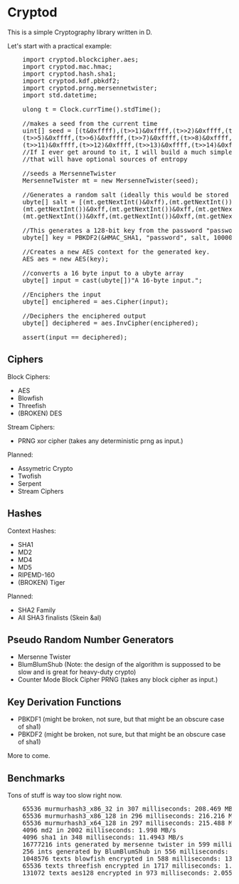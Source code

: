 Cryptod
=======

This is a simple Cryptography library written in D.

Let's start with a practical example:

<pre>
	import cryptod.blockcipher.aes;
	import cryptod.mac.hmac;
	import cryptod.hash.sha1;
	import cryptod.kdf.pbkdf2;
	import cryptod.prng.mersennetwister;
	import std.datetime;
	
	ulong t = Clock.currTime().stdTime();
	
	//makes a seed from the current time
	uint[] seed = [(t&0xffff),(t>>1)&0xffff,(t>>2)&0xffff,(t>>3)&0xffff,(t>>4)&0xffff,
	(t>>5)&0xffff,(t>>6)&0xffff,(t>>7)&0xffff,(t>>8)&0xffff,(t>>9)&0xffff,(t>>10)&0xffff,
	(t>>11)&0xffff,(t>>12)&0xffff,(t>>13)&0xffff,(t>>14)&0xffff,(t>>15)&0xffff];
	//If I ever get around to it, I will build a much simpler seeding interface 
	//that will have optional sources of entropy
	
	//seeds a MersenneTwister
	MersenneTwister mt = new MersenneTwister(seed);
	
	//Generates a random salt (ideally this would be stored in a database after generating.
	ubyte[] salt = [(mt.getNextInt()&0xff),(mt.getNextInt())&0xff,(mt.getNextInt())&0xff,
	(mt.getNextInt())&0xff,(mt.getNextInt())&0xff,(mt.getNextInt())&0xff,
	(mt.getNextInt())&0xff,(mt.getNextInt())&0xff,(mt.getNextInt())&0xff];
	
	//This generates a 128-bit key from the password "password" using a 10,000 iteration PBKDF2 function.
	ubyte[] key = PBKDF2(&HMAC_SHA1, "password", salt, 10000, 16); 
	
	//Creates a new AES context for the generated key.
	AES aes = new AES(key);
	
	//converts a 16 byte input to a ubyte array
	ubyte[] input = cast(ubyte[])"A 16-byte input.";
	
	//Enciphers the input
	ubyte[] enciphered = aes.Cipher(input);
	
	//Deciphers the enciphered output
	ubyte[] deciphered = aes.InvCipher(enciphered);
	
	assert(input == deciphered);
</pre>

Ciphers
-------

Block Ciphers:
 * AES
 * Blowfish
 * Threefish
 * (BROKEN) DES
 
Stream Ciphers:
 * PRNG xor cipher (takes any deterministic prng as input.)
 
Planned:
 * Assymetric Crypto
 * Twofish
 * Serpent
 * Stream Ciphers
 
Hashes
------

Context Hashes:
 * SHA1
 * MD2
 * MD4
 * MD5
 * RIPEMD-160
 * (BROKEN) Tiger
 
 
Planned:
 * SHA2 Family
 * All SHA3 finalists (Skein &al)

Pseudo Random Number Generators
-------------------------------
 * Mersenne Twister
 * BlumBlumShub (Note: the design of the algorithm is suppossed to be slow and is great for heavy-duty crypto)
 * Counter Mode Block Cipher PRNG (takes any block cipher as input.)
 
Key Derivation Functions
------------------------
 * PBKDF1 (might be broken, not sure, but that might be an obscure case of sha1)
 * PBKDF2 (might be broken, not sure, but that might be an obscure case of sha1)
 
More to come.

Benchmarks
----------

Tons of stuff is way too slow right now.
<pre>
	65536 murmurhash3_x86_32 in 307 milliseconds: 208.469 MB/s
	65536 murmurhash3_x86_128 in 296 milliseconds: 216.216 MB/s
	65536 murmurhash3_x64_128 in 297 milliseconds: 215.488 MB/s
	4096 md2 in 2002 milliseconds: 1.998 MB/s
	4096 sha1 in 348 milliseconds: 11.4943 MB/s
	16777216 ints generated by mersenne twister in 599 milliseconds: 106.845 MB/s
	256 ints generated by BlumBlumShub in 556 milliseconds: 0.0017564 MB/s
	1048576 texts blowfish encrypted in 588 milliseconds: 13.6054 MB/s
	65536 texts threefish encrypted in 1717 milliseconds: 1.16482 MB/s
	131072 texts aes128 encrypted in 973 milliseconds: 2.0555 MB/s
</pre>